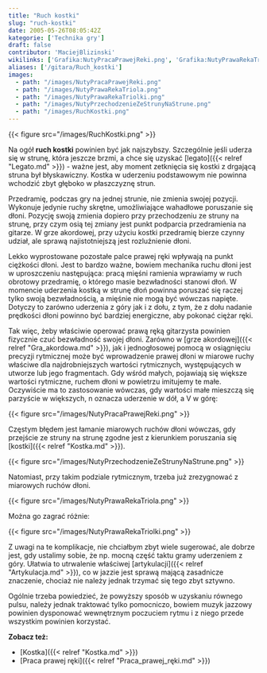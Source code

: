 ```yaml
---
title: "Ruch kostki"
slug: "ruch-kostki"
date: 2005-05-26T08:05:42Z
kategorie: ['Technika gry']
draft: false
contributor: 'MaciejBlizinski'
wikilinks: ['Grafika:NutyPracaPrawejReki.png', 'Grafika:NutyPrawaRekaTriola.png', 'Grafika:NutyPrawaRekaTriolki.png', 'Grafika:NutyPrzechodzenieZeStrunyNaStrune.png', 'Grafika:RuchKostki.png', 'Kostka', 'Praca_prawej_r%C4%99ki', 'artykulacja', 'gra_akordowa', 'kostka', 'legato']
aliases: ['/gitara/Ruch_kostki']
images:
  - path: "/images/NutyPracaPrawejReki.png"
  - path: "/images/NutyPrawaRekaTriola.png"
  - path: "/images/NutyPrawaRekaTriolki.png"
  - path: "/images/NutyPrzechodzenieZeStrunyNaStrune.png"
  - path: "/images/RuchKostki.png"
---
```

{{< figure src="/images/RuchKostki.png" >}}

Na ogół **ruch kostki** powinien być jak najszybszy. Szczególnie jeśli
uderza się w strunę, która jeszcze brzmi, a chce się uzyskać
[legato]({{< relref "Legato.md" >}}) - ważne jest, aby moment zetknięcia się
kostki z drgającą struna był błyskawiczny. Kostka w uderzeniu
podstawowym nie powinna wchodzić zbyt głęboko w płaszczyznę strun.

Przedramię, podczas gry na jednej strunie, nie zmienia swojej pozycji.
Wykonuje jedynie ruchy skrętne, umożliwiające wahadłowe poruszanie się
dłoni. Pozycję swoją zmienia dopiero przy przechodzeniu ze struny na
strunę, przy czym osią tej zmiany jest punkt podparcia przedramienia na
gitarze. W grze akordowej, przy użyciu kostki przedramię bierze czynny
udział, ale sprawą najistotniejszą jest rozluźnienie dłoni.

Lekko wyprostowane pozostałe palce prawej ręki wpływają na punkt
ciężkości dłoni. Jest to bardzo ważne, bowiem mechanika ruchu dłoni
jest w uproszczeniu następująca: pracą mięśni ramienia wprawiamy w ruch
obrotowy przedramię, o którego masie bezwładności stanowi dłoń. W
momencie uderzenia kostką w strunę dłoń powinna poruszać się raczej
tylko swoją bezwładnością, a mięśnie nie mogą być wówczas napięte.
Dotyczy to zarówno uderzenia z góry jak i z dołu, z tym, że z dołu
nadanie prędkości dłoni powinno być bardziej energiczne, aby pokonać
ciężar ręki.

Tak więc, żeby właściwie operować prawą ręką gitarzysta powinien
fizycznie czuć bezwładność swojej dłoni. Zarówno w [grze
akordowej]({{< relref "Gra_akordowa.md" >}}), jak i jednogłosowej pomocą w
osiągnięciu precyzji rytmicznej może być wprowadzenie prawej dłoni w
miarowe ruchy właściwe dla najdrobniejszych wartości rytmicznych,
występujących w utworze lub jego fragmentach. Gdy wśród małych,
pojawiają się większe wartości rytmiczne, ruchem dłoni w powietrzu
imitujemy te małe. Oczywiście ma to zastosowanie wówczas, gdy wartości
małe mieszczą się parzyście w większych, n oznacza uderzenie w dół, a V
w górę:

{{< figure src="/images/NutyPracaPrawejReki.png" >}}

Częstym błędem jest łamanie miarowych ruchów dłoni wówczas, gdy
przejście ze struny na strunę zgodne jest z kierunkiem poruszania się
[kostki]({{< relref "Kostka.md" >}}).

{{< figure src="/images/NutyPrzechodzenieZeStrunyNaStrune.png" >}}

Natomiast, przy takim podziale rytmicznym, trzeba już zrezygnować z
miarowych ruchów dłoni.

{{< figure src="/images/NutyPrawaRekaTriola.png" >}}

Można go zagrać różnie:

{{< figure src="/images/NutyPrawaRekaTriolki.png" >}}

Z uwagi na te komplikacje, nie chciałbym zbyt wiele sugerować, ale
dobrze jest, gdy ustalimy sobie, że np. mocną część taktu gramy
uderzeniem z góry. Ułatwia to utrwalenie właściwej
[artykulacji]({{< relref "Artykulacja.md" >}}), co w jazzie jest sprawą mającą
zasadnicze znaczenie, chociaż nie należy jednak trzymać się tego zbyt
sztywno.

Ogólnie trzeba powiedzieć, że powyższy sposób w uzyskaniu równego pulsu,
należy jednak traktować tylko pomocniczo, bowiem muzyk jazzowy powinien
dysponować wewnętrznym poczuciem rytmu i z niego przede wszystkim
powinien korzystać.

**Zobacz też:**

  - [Kostka]({{< relref "Kostka.md" >}})
  - [Praca prawej ręki]({{< relref "Praca_prawej_ręki.md" >}})

